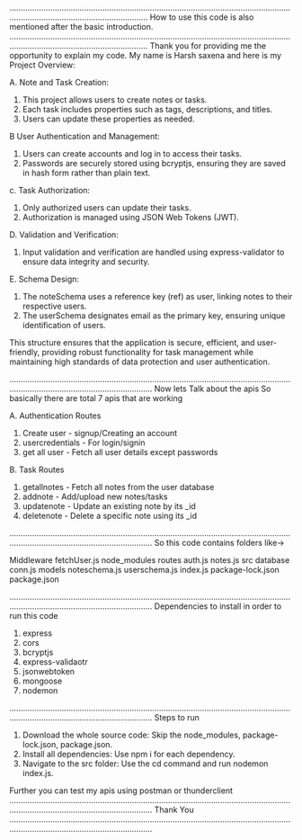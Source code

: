.........................................................................................................................................................................................
How to use this code is also mentioned after the basic introduction.
.........................................................................................................................................................................................
Thank you for providing me the opportunity to explain my code.
My name is Harsh saxena and here is my
Project Overview:

A. Note and Task Creation:
  1. This project allows users to create notes or tasks.
  2. Each task includes properties such as tags, descriptions, and titles.
  3. Users can update these properties as needed.
     
B User Authentication and Management:
  1. Users can create accounts and log in to access their tasks.
  2. Passwords are securely stored using bcryptjs, ensuring they are saved in hash form rather than plain text.

c. Task Authorization:
  1. Only authorized users can update their tasks.
  2. Authorization is managed using JSON Web Tokens (JWT).

D. Validation and Verification:
  1. Input validation and verification are handled using express-validator to ensure data integrity and security.

E. Schema Design:
  1. The noteSchema uses a reference key (ref) as user, linking notes to their respective users.
  2. The userSchema designates email as the primary key, ensuring unique identification of users.


This structure ensures that the application is secure, efficient, and user-friendly, providing robust functionality for task management while maintaining high standards of data     protection and user authentication.

...........................................................................................................................................................................................
Now lets Talk about the apis
So basically there are total 7 apis that are working 

A. Authentication Routes
  1. Create user - signup/Creating an account
  2. usercredentials - For login/signin
  3. get all user - Fetch all user details except passwords

B. Task Routes
  1. getallnotes - Fetch all notes from the user database
  2. addnote - Add/upload new notes/tasks
  3. updatenote - Update an existing note by its _id
  4. deletenote - Delete a specific note using its _id

...........................................................................................................................................................................................
So this code contains folders like->

Middleware
  fetchUser.js
node_modules
routes
  auth.js
  notes.js
src
  database
    conn.js
  models
    noteschema.js
    userschema.js
  index.js
package-lock.json
package.json

...........................................................................................................................................................................................
Dependencies to install in order to run this code 
1. express
2. cors
3. bcryptjs
4. express-validaotr
5. jsonwebtoken
6. mongoose
7. nodemon

...........................................................................................................................................................................................
Steps to run

1. Download the whole source code: Skip the node_modules, package-lock.json, package.json.
2. Install all dependencies: Use npm i <dependencyname> for each dependency.
3. Navigate to the src folder: Use the cd command and run nodemon index.js.

Further you can test my apis using postman or thunderclient
...........................................................................................................................................................................................
Thank You
...........................................................................................................................................................................................
